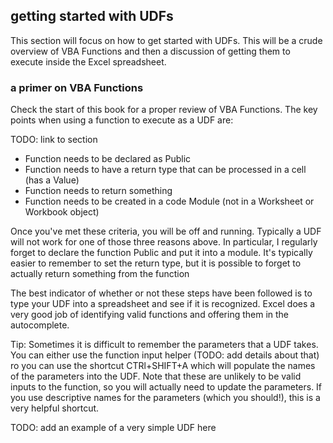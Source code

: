 ## getting started with UDFs

This section will focus on how to get started with UDFs. This will be a crude overview of VBA Functions and then a discussion of getting them to execute inside the Excel spreadsheet.

### a primer on VBA Functions

Check the start of this book for a proper review of VBA Functions. The key points when using a function to execute as a UDF are:

TODO: link to section

- Function needs to be declared as Public
- Function needs to have a return type that can be processed in a cell (has a Value)
- Function needs to return something
- Function needs to be created in a code Module (not in a Worksheet or Workbook object)

Once you've met these criteria, you will be off and running. Typically a UDF will not work for one of those three reasons above. In particular, I regularly forget to declare the function Public and put it into a module. It's typically easier to remember to set the return type, but it is possible to forget to actually return something from the function

The best indicator of whether or not these steps have been followed is to type your UDF into a spreadsheet and see if it is recognized. Excel does a very good job of identifying valid functions and offering them in the autocomplete.

Tip: Sometimes it is difficult to remember the parameters that a UDF takes. You can either use the function input helper (TODO: add details about that) ro you can use the shortcut CTRl+SHIFT+A which will populate the names of the parameters into the UDF. Note that these are unlikely to be valid inputs to the function, so you will actually need to update the parameters. If you use descriptive names for the parameters (which you should!), this is a very helpful shortcut.

TODO: add an example of a very simple UDF here
